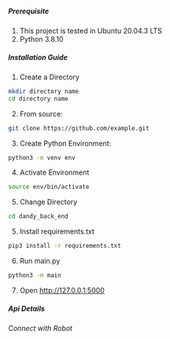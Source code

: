 
##### Prerequisite
1. This project is tested in Ubuntu 20.04.3 LTS
2. Python 3.8.10

##### Installation Guide
1. Create a Directory
```bash
mkdir directory name
cd directory name
```

2. From source:

```bash
git clone https://github.com/example.git
```

3. Create Python Environment:
```bash
python3 -m venv env
```
4. Activate Environment
```bash
source env/bin/activate
```
5. Change Directory
```bash
cd dandy_back_end
```
5. Install requirements.txt
```bash
pip3 install -r requirements.txt
```
6. Run main.py
```bash
python3 -m main
```
7. Open http://127.0.0.1:5000


 ##### Api Details

###### Connect with Robot

```End Point```: ```/connect-with-robot``` <br>
```Request Method```: ```Post``` <br>
```Args Example: ```
```
{
    "ssid":"49455",
    "password":"TopSecret"
}
```

```Sucecessful Response: ```
```
{
    "StatusCode": 200,
    "device": {
        "battery_level": "Highly Charged",
        "connected_ssid": "458940",
        "connection_status": "connected",
        "id": "Abc123",
        "name": "Robot Micro",
        "status": "running",
        "storage_level": "Full",
        "type": "Micro Controller"
    },
    "message": "Successfully connected"
}
```

```Unsuccessful Response: ```
```
{
    "StatusCode": 400,
    "message": "Password is required"
}
```


###### Fencing Robot Location

```End Point```: ```/robot-location-fencing``` <br>
```Request Method```: ```Post``` <br>
```Args Example: ```
```
{
    "coordinates":[
        {
            "latitude":23.2332,"longitude": 23.2332
        },
        {
            "latitude":23.2332,"longitude": 23.2332
        }
    ],
    "holes":[
        {
            "latitude":23.2332,"longitude": 23.2332
        },
        {
            "latitude":23.2332,"longitude": 23.2332
        }
    ],
    "id":0
}
```

```Sucecessful Response: ```
```
{
    "StatusCode": 200,
    "coordinates": [
        {
            "latitude": 23.2332,"longitude": 23.2332
        },
        {
            "latitude": 23.2332,"longitude": 23.2332
        }
    ],
    "holes": [
        {
            "latitude": 23.2332,"longitude": 23.2332
        },
        {
            "latitude": 23.2332,"longitude": 23.2332
        }
    ],
    "id": 0,
    "message": "Data successfully stored"
}
```

```Unsuccessful Response: ```
```
{
    "StatusCode": 400,
    "message": "Valid data is required"
}
```
###### Get Robot Current Location

```End Point```: ```/get-robot-current-location``` <br>
```Request Method```: ```Get``` <br>

```Sucecessful Response: ```
```
{
    "StatusCode": 200,
    "coordinates": {
        "latitude": 40.73061,
        "longitude": -73.953242
    },
    "device": {
        "battery_level": "Highly Charged",
        "connected_ssid": "458940",
        "connection_status": "connected",
        "id": "Abc123",
        "name": "Robot Micro",
        "status": "running",
        "storage_level": "Full",
        "type": "Micro Controller"
    },
    "message": "Successfully data retreived"
}
```

```Unsuccessful Response: ```
```
{
    "StatusCode": 400,
    "message": "Raised error"
}
```
